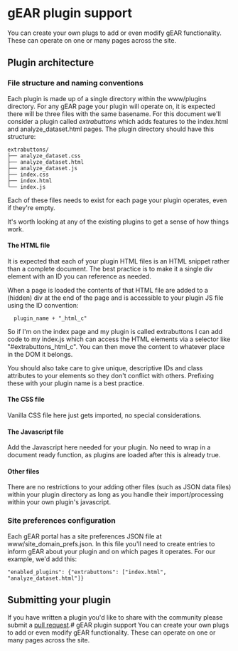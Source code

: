 
# gEAR plugin support

You can create your own plugs to add or even modify gEAR functionality.  These can operate on one or many pages across the site.

## Plugin architecture

### File structure and naming conventions

Each plugin is made up of a single directory within the www/plugins directory.  For any gEAR page your plugin will operate on, it is expected there will be three files with the same basename.  For this document we'll consider a plugin called *extrabuttons* which adds features to the index.html and analyze_dataset.html pages.  The plugin directory should have this structure:

```text
extrabuttons/
├── analyze_dataset.css
├── analyze_dataset.html
├── analyze_dataset.js
├── index.css
├── index.html
└── index.js
```

Each of these files needs to exist for each page your plugin operates, even if they're empty.

It's worth looking at any of the existing plugins to get a sense of how things work.

#### The HTML file

It is expected that each of your plugin HTML files is an HTML snippet rather than a complete document.  The best practice is to make it a single div element with an ID you can reference as needed.

When a page is loaded the contents of that HTML file are added to a (hidden) div at the end of the page and is accessible to your plugin JS file using the ID convention:

```text
  plugin_name + "_html_c"
```

So if I'm on the index page and my plugin is called extrabuttons I can add code to my index.js which can access the HTML elements via a selector like "#extrabuttons_html_c".  You can then move the content to whatever place in the DOM it belongs.

You should also take care to give unique, descriptive IDs and class attributes to your elements so they don't conflict with others. Prefixing these with your plugin name is a best practice.

#### The CSS file

Vanilla CSS file here just gets imported, no special considerations.

#### The Javascript file

Add the Javascript here needed for your plugin. No need to wrap in a document ready function, as plugins are loaded after this is already true.

#### Other files

There are no restrictions to your adding other files (such as JSON data files) within your plugin directory as long as you handle their import/processing within your own plugin's javascript.

### Site preferences configuration

Each gEAR portal has a site preferences JSON file at www/site_domain_prefs.json.  In this file you'll need to create entries to inform gEAR about your plugin and on which pages it operates.  For our example, we'd add this:

```text
"enabled_plugins": {"extrabuttons": ["index.html", "analyze_dataset.html"]}
```

## Submitting your plugin

If you have written a plugin you'd like to share with the community please submit a [pull request](https://docs.github.com/en/github/collaborating-with-issues-and-pull-requests/about-pull-requests).# gEAR plugin support
You can create your own plugs to add or even modify gEAR functionality.  These can operate on one or many pages across the site.

